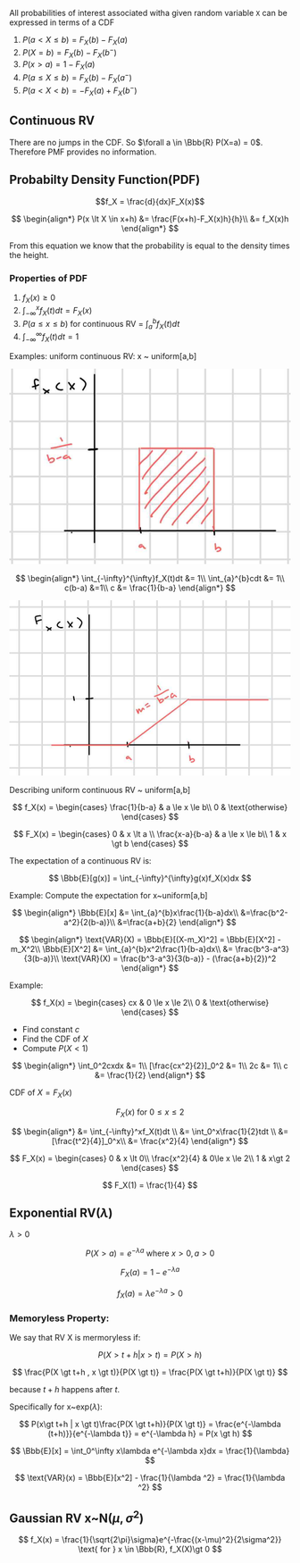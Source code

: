 All probabilities of interest associated witha  given random variable `X` can be expressed in terms of a CDF

1. $P(a\lt X \le b) = F_X(b) - F_X(a)$
2. $P(X = b) = F_X(b) - F_X(b^-)$
3. $P(x \gt a) = 1- F_X(a)$
4. $P(a\le X \le b) = F_X(b) - F_X(a^-)$
5. $P(a \lt X \lt b) = -F_X(a) + F_X(b^-)$

## Continuous RV

There are no jumps in the CDF. So $\forall a \in \Bbb{R} P(X=a) = 0$. Therefore PMF provides no information.

## Probabilty Density Function(PDF)

$$f_X = \frac{d}{dx}F_X(x)$$

$$
\begin{align*}
P(x \lt X \in x+h) &= \frac{F(x+h)-F_X(x)h}{h}\\
&= f_X(x)h 
\end{align*}
$$

From this equation we know that the probability is equal to the density times the height.

### Properties of PDF

1. $f_X(x) \ge 0$
2. $\int_{-\infty}^{x}f_X(t)dt = F_X(x)$
3. $P(a \le x \le b)$ for continuous RV = $\int_{a}^{b}f_X(t)dt$
4. $\int_{-\infty}^{\infty}f_X(t)dt = 1$

Examples: uniform continuous RV: x ~ uniform[a,b]

![uniformrv1](./Images/uniformrv1.jpg)

$$
\begin{align*}
\int_{-\infty}^{\infty}f_X(t)dt &= 1\\
\int_{a}^{b}cdt &= 1\\
c(b-a) &=1\\
c &= \frac{1}{b-a}
\end{align*}
$$

![uniformrv1](./Images/uniformrv2.jpg)

Describing uniform continuous RV ~ uniform[a,b]

$$
f_X(x) = 
\begin{cases}
   \frac{1}{b-a} & a \le x \le b\\
   0 & \text{otherwise}
\end{cases}
$$

$$
F_X(x) = 
\begin{cases}
   0 & x \lt a \\
   \frac{x-a}{b-a} & a \le x \le b\\
   1 & x \gt b
\end{cases}
$$

The expectation of a continuous RV is:

$$
\Bbb{E}[g(x)] = \int_{-\infty}^{\infty}g(x)f_X(x)dx
$$

Example: Compute the expectation for x~uniform[a,b]

$$
\begin{align*}
\Bbb{E}[x] &= \int_{a}^{b}x\frac{1}{b-a}dx\\
&=\frac{b^2-a^2}{2(b-a)}\\
&=\frac{a+b}{2}
\end{align*}
$$

$$
\begin{align*}
\text{VAR}(X) = \Bbb{E}[(X-m_X)^2] = \Bbb{E}[X^2] - m_X^2\\
\Bbb{E}[X^2] &= \int_{a}^{b}x^2\frac{1}{b-a}dx\\
&= \frac{b^3-a^3}{3(b-a)}\\
\text{VAR}(X) = \frac{b^3-a^3}{3(b-a)} - (\frac{a+b}{2})^2
\end{align*}
$$

Example:

$$
f_X(x) = 
\begin{cases}
   cx & 0 \le x \le 2\\
   0 & \text{otherwise}
\end{cases}
$$

* Find constant $c$
* Find the CDF of $X$
* Compute $P(X\lt 1)$

$$
\begin{align*}
\int_0^2cxdx &= 1\\
[\frac{cx^2}{2}]_0^2 &= 1\\
2c &= 1\\
c &= \frac{1}{2}
\end{align*}
$$

CDF of $X = F_X(x)$

$$
F_X(x) \text{ for } 0 \le x \le 2
$$

$$
\begin{align*}
&= \int_{-\infty}^xf_X(t)dt \\
&= \int_0^x\frac{1}{2}tdt \\
&= [\frac{t^2}{4}]_0^x\\
&= \frac{x^2}{4}
\end{align*}
$$

$$
F_X(x) =
\begin{cases}
    0 & x \lt 0\\
    \frac{x^2}{4} & 0\le x \le 2\\
    1 & x\gt 2
\end{cases}
$$

$$
F_X(1) = \frac{1}{4}
$$

## Exponential RV($\lambda$)

$\lambda \gt 0$

$$
P(X \gt a) = e^{-\lambda a} \text{ where } x\gt 0, a\gt 0
$$

$$
F_X(a) = 1-e^{-\lambda a}
$$

$$
f_X(a) = \lambda e^{-\lambda a} \gt 0
$$

### Memoryless Property:

We say that RV X is mermoryless if:

$$
P(X \gt t+h | x \gt t) = P(X \gt h)
$$

$$
\frac{P(X \gt t+h , x \gt t)}{P(X \gt t)} = \frac{P(X \gt t+h)}{P(X \gt t)}
$$

because $t+h$ happens after $t$.

Specifically for x~exp($\lambda$):

$$
P(x\gt t+h | x \gt t)\frac{P(X \gt t+h)}{P(X \gt t)} = \frac{e^{-\lambda (t+h)}}{e^{-\lambda t}} = e^{-\lambda h} = P(x \gt h)
$$

$$
\Bbb{E}[x] = \int_0^\infty x\lambda e^{-\lambda x}dx = \frac{1}{\lambda}
$$

$$
\text{VAR}(x) = \Bbb{E}[x^2] - \frac{1}{\lambda ^2} = \frac{1}{\lambda ^2}
$$

## Gaussian RV x~N($\mu, \sigma ^2$)

$$
f_X(x) = \frac{1}{\sqrt{2\pi}\sigma}e^{-\frac{(x-\mu)^2}{2\sigma^2}} \text{ for } x \in \Bbb{R}, f_X(X)\gt 0
$$
